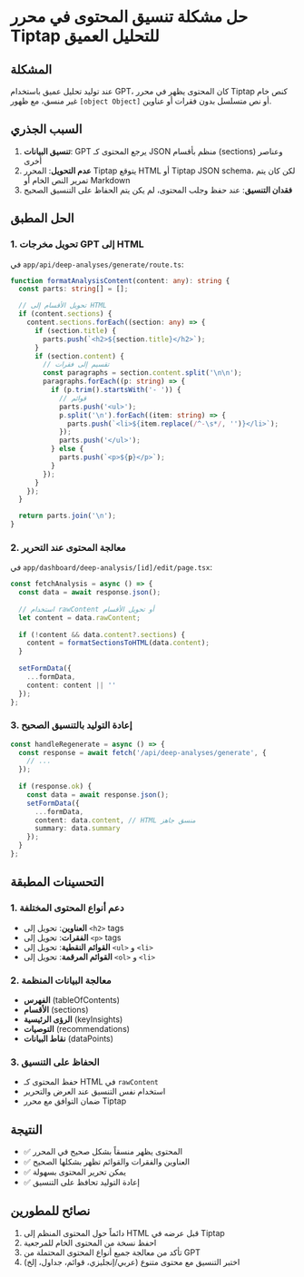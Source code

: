 # حل مشكلة تنسيق المحتوى في محرر Tiptap للتحليل العميق

## المشكلة
عند توليد تحليل عميق باستخدام GPT، كان المحتوى يظهر في محرر Tiptap كنص خام غير منسق، مع ظهور `[object Object]` أو نص متسلسل بدون فقرات أو عناوين.

## السبب الجذري
1. **تنسيق البيانات**: GPT يرجع المحتوى كـ JSON منظم بأقسام (sections) وعناصر أخرى
2. **عدم التحويل**: المحرر Tiptap يتوقع HTML أو Tiptap JSON schema، لكن كان يتم تمرير النص الخام أو Markdown
3. **فقدان التنسيق**: عند حفظ وجلب المحتوى، لم يكن يتم الحفاظ على التنسيق الصحيح

## الحل المطبق

### 1. تحويل مخرجات GPT إلى HTML
في `app/api/deep-analyses/generate/route.ts`:

```typescript
function formatAnalysisContent(content: any): string {
  const parts: string[] = [];

  // تحويل الأقسام إلى HTML
  if (content.sections) {
    content.sections.forEach((section: any) => {
      if (section.title) {
        parts.push(`<h2>${section.title}</h2>`);
      }
      if (section.content) {
        // تقسيم إلى فقرات
        const paragraphs = section.content.split('\n\n');
        paragraphs.forEach((p: string) => {
          if (p.trim().startsWith('- ')) {
            // قوائم
            parts.push('<ul>');
            p.split('\n').forEach((item: string) => {
              parts.push(`<li>${item.replace(/^-\s*/, '')}</li>`);
            });
            parts.push('</ul>');
          } else {
            parts.push(`<p>${p}</p>`);
          }
        });
      }
    });
  }

  return parts.join('\n');
}
```

### 2. معالجة المحتوى عند التحرير
في `app/dashboard/deep-analysis/[id]/edit/page.tsx`:

```typescript
const fetchAnalysis = async () => {
  const data = await response.json();
  
  // استخدام rawContent أو تحويل الأقسام
  let content = data.rawContent;
  
  if (!content && data.content?.sections) {
    content = formatSectionsToHTML(data.content);
  }
  
  setFormData({
    ...formData,
    content: content || ''
  });
};
```

### 3. إعادة التوليد بالتنسيق الصحيح
```typescript
const handleRegenerate = async () => {
  const response = await fetch('/api/deep-analyses/generate', {
    // ...
  });
  
  if (response.ok) {
    const data = await response.json();
    setFormData({
      ...formData,
      content: data.content, // HTML منسق جاهز
      summary: data.summary
    });
  }
};
```

## التحسينات المطبقة

### 1. دعم أنواع المحتوى المختلفة
- **العناوين**: تحويل إلى `<h2>` tags
- **الفقرات**: تحويل إلى `<p>` tags
- **القوائم النقطية**: تحويل إلى `<ul>` و `<li>`
- **القوائم المرقمة**: تحويل إلى `<ol>` و `<li>`

### 2. معالجة البيانات المنظمة
- **الفهرس** (tableOfContents)
- **الأقسام** (sections)
- **الرؤى الرئيسية** (keyInsights)
- **التوصيات** (recommendations)
- **نقاط البيانات** (dataPoints)

### 3. الحفاظ على التنسيق
- حفظ المحتوى كـ HTML في `rawContent`
- استخدام نفس التنسيق عند العرض والتحرير
- ضمان التوافق مع محرر Tiptap

## النتيجة
- ✅ المحتوى يظهر منسقاً بشكل صحيح في المحرر
- ✅ العناوين والفقرات والقوائم تظهر بشكلها الصحيح
- ✅ يمكن تحرير المحتوى بسهولة
- ✅ إعادة التوليد تحافظ على التنسيق

## نصائح للمطورين
1. دائماً حول المحتوى المنظم إلى HTML قبل عرضه في Tiptap
2. احفظ نسخة من المحتوى الخام للمرجعية
3. تأكد من معالجة جميع أنواع المحتوى المحتملة من GPT
4. اختبر التنسيق مع محتوى متنوع (عربي/إنجليزي، قوائم، جداول، إلخ) 